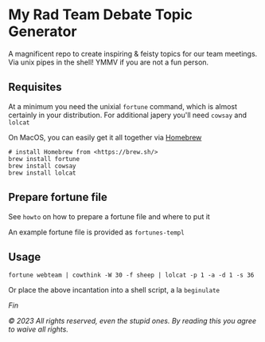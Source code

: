 # My Rad Team Debate Topic Generator

A magnificent repo to create inspiring & feisty topics for our team meetings.  Via unix pipes in the shell! YMMV if you are not a fun person.

## Requisites

At a minimum you need the unixial `fortune` command, which is almost certainly in your distribution.  For additional japery you'll need `cowsay` and `lolcat`

On MacOS, you can easily get it all together via [Homebrew](https://brew.sh/)

```
# install Homebrew from <https://brew.sh/>
brew install fortune
brew install cowsay
brew install lolcat
```

## Prepare fortune file

See `howto` on how to prepare a fortune file and where to put it

An example fortune file is provided as `fortunes-templ`

## Usage

```
fortune webteam | cowthink -W 30 -f sheep | lolcat -p 1 -a -d 1 -s 36
```

Or place the above incantation into a shell script, a la `beginulate`

_Fin_

_© 2023 All rights reserved, even the stupid ones.  By reading this you agree to waive all rights._
